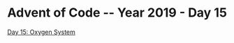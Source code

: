 # Advent of Code -- Year 2019 - Day 15

[Day 15: Oxygen System](https://adventofcode.com/2019/day/15)
